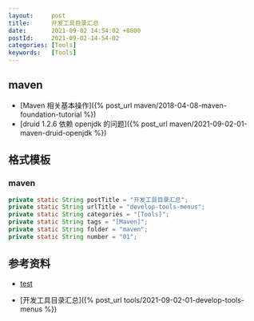 ```yaml
---
layout:     post
title:      开发工具目录汇总
date:       2021-09-02 14:54:02 +0800
postId:     2021-09-02-14-54-02
categories: [Tools]
keywords:   [Tools]
---
```


## maven
* [Maven 相关基本操作]({% post_url maven/2018-04-08-maven-foundation-tutorial %})
* [druid 1.2.6 依赖 openjdk 的问题]({% post_url maven/2021-09-02-01-maven-druid-openjdk %})


## 格式模板

### maven
```java
private static String postTitle = "开发工具目录汇总";
private static String urlTitle = "develop-tools-menus";
private static String categories = "[Tools]";
private static String tags = "[Maven]";
private static String folder = "maven";
private static String number = "01";
```




## 参考资料

* [test](test.html)

* [开发工具目录汇总]({% post_url tools/2021-09-02-01-develop-tools-menus %})
